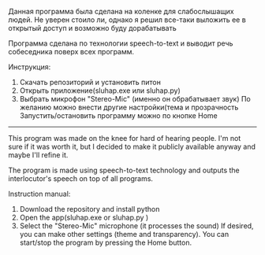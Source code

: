 Данная программа была сделана на коленке для слабослышащих людей. Не уверен стоило ли, однако я решил все-таки выложить ее в открытый доступ и возможно буду дорабатывать

Программа сделана по технологии speech-to-text и выводит речь собеседника поверх всех  программ. 

Инструкция:
1. Скачать репозиторий и установить питон
2. Открыть приложение(sluhap.exe или sluhap.py)
3. Выбрать микрофон "Stereo-Mic" (именно он обрабатывает звук)
По желанию можно внести другие настройки(тема и прозрачность
Запустить/остановить программу можно по кнопке Home


------------------------------------

This program was made on the knee for hard of hearing people. I'm not sure if it was worth it, but I decided to make it publicly available anyway and maybe I'll refine it.

The program is made using speech-to-text technology and outputs the interlocutor's speech on top of all programs. 

Instruction manual:
1. Download the repository and install python
2. Open the app(sluhap.exe or sluhap.py )
3. Select the "Stereo-Mic" microphone (it processes the sound)
If desired, you can make other settings (theme and transparency).
You can start/stop the program by pressing the Home button.
